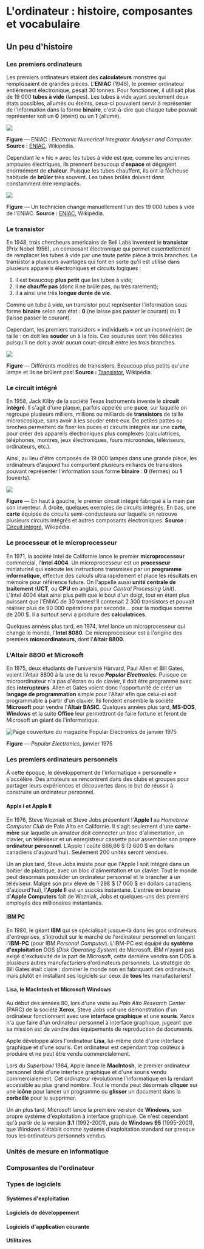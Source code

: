 # L'ordinateur : histoire, composantes et vocabulaire

## Un peu d'histoire

### Les premiers ordinateurs

Les premiers ordinateurs étaient des **calculateurs** monstres qui remplissaient de grandes pièces. L'**ENIAC** \(1946\), le premier ordinateur entièrement électronique, pesait 30 tonnes. Pour fonctionner, il utilisait plus de 19 000 **tubes à vide** \(lampes\). Les tubes à vide ayant seulement deux états possibles, allumés ou éteints, ceux-ci pouvaient servir à représenter de l'information dans la forme **binaire**, c'est-à-dire que chaque tube pouvait représenter soit un **0** \(éteint\) ou un **1** \(allumé\).

![](/assets/ENIAC.png)

**Figure** — ENIAC : _Electronic Numerical Integrator Analyser and Computer_. **Source :** [ENIAC](https://fr.wikipedia.org/wiki/ENIAC "Lien vers l&apos;article « ENIAC » sur Wikipédia"), Wikipédia.

Cependant le « hic » avec les tubes à vide est que, comme les anciennes ampoules électriques, ils prennent beaucoup d'**espace** et dégagent énormément de **chaleur**. Puisque les tubes chauffent, ils ont la fâcheuse habitude de **brûler** très souvent. Les tubes brûlés doivent donc constamment être remplacés.

![](/assets/ENIAC-technicien.png)

**Figure** — Un technicien change manuellement l'un des 19 000 tubes à vide de l'ENIAC. **Source :** [ENIAC](https://fr.wikipedia.org/wiki/ENIAC "Lien vers l&apos;article « ENIAC » sur Wikipédia"), Wikipédia.

### Le transistor

En 1948, trois chercheurs américains de Bell Labs inventent le **transistor** \(Prix Nobel 1956\), un composant électronique qui permet essentiellement de remplacer les tubes à vide par une toute petite pièce à trois branches. Le transistor a plusieurs avantages qui font en sorte qu'il est utilisé dans plusieurs appareils électroniques et circuits logiques :

1. il est beaucoup **plus petit** que les tubes à vide;
2. il **ne chauffe pas** \(donc il ne brûle pas, ou très rarement\);
3. il a ainsi une très **longue durée de vie**.

Comme un tube à vide, un transistor peut représenter l'information sous forme **binaire** selon son état : **0** \(ne laisse pas passer le courant\) ou **1** \(laisse passer le courant\).

Cependant, les premiers transistors « individuels » ont un inconvénient de taille : on doit les **souder** un à la fois. Ces soudures sont très délicates puisqu'il ne doit y avoir aucun court-circuit entre les trois branches.

![](https://upload.wikimedia.org/wikipedia/commons/thumb/5/5a/Transistors.agr.jpg/800px-Transistors.agr.jpg)

**Figure** — Différents modèles de transistors. Beaucoup plus petits qu'une lampe et ils ne brûlent pas! **Source :** [Transistor](https://fr.wikipedia.org/wiki/Transistor "Lien vers l&apos;article « Transistor » sur Wikipédia"), Wikipédia.

### Le circuit intégré

En 1958, Jack Kilby de la société Texas Instruments invente le **circuit intégré**. Il s'agit d'une plaque, parfois appelée une **puce**, sur laquelle on regroupe plusieurs milliers, millions ou milliards de **transistors** de taille microscopique, sans avoir à les souder entre eux. De petites pattes ou broches permettent de fixer les puces et circuits intégrés sur une **carte**, pour créer des appareils électroniques plus complexes \(calculatrices, téléphones, montres, jeux électroniques, fours microondes, téléviseurs, ordinateurs, etc.\).

Ainsi, au lieu d'être composés de 19&nbsp;000 lampes dans une grande pièce, les ordinateurs d'aujourd'hui comportent plusieurs milliards de transistors pouvant représenter l'information sous forme **binaire** : **0** \(fermés\) ou **1** \(ouverts\).

![](/assets/circuit-integre.png)

**Figure** — En haut à gauche, le premier circuit intégré fabriqué à la main par son inventeur. À droite, quelques exemples de circuits intégrés. En bas, une **carte** équipée de circuits semi-conducteurs sur laquelle on retrouve plusieurs circuits intégrés et autres composants électroniques. **Source** : [Circuit intégré](https://fr.wikipedia.org/wiki/Circuit_intégré "Lien vers l&apos;article « Circuit intégré » sur Wikipédia"), Wikipédia.

### Le processeur et le microprocesseur

En 1971, la société Intel de Californie lance le premier **microprocesseur** commercial, l'**Intel 4004**. Un microprocesseur est un **processeur** miniaturisé qui exécute les instructions transmises par un **programme informatique**, effectue des calculs ultra rapidement et place les résultats en mémoire pour référence future. On l'appelle aussi **unité centrale de traitement** \(**UCT**, ou **CPU** en anglais, pour _Central Processing Unit_\). L'Intel&nbsp;4004 était ainsi plus petit que le bout d'un doigt, tout en étant plus puissant que l'ENIAC de 30 tonnes! Il contenait 2&nbsp;300 transistors et pouvait réaliser plus de 90&nbsp;000 opérations par seconde... pour la modique somme de 200&nbsp;$. Il a surtout servi à produire des **calculatrices**.

Quelques années plus tard, en 1974, Intel lance un microprocesseur qui change le monde, l'**Intel 8080**. Ce microprocesseur est à l'origine des premiers **microordinateurs**, dont l'**Altair 8800**.

### L'Altair 8800 et Microsoft

En 1975, deux étudiants de l'université Harvard, Paul Allen et Bill Gates, voient l'Altair 8800 à la une de la revue _**Popular Electronics**_. Puisque ce microordinateur n'a pas d'écran ou de clavier, il doit être programmé avec des **interupteurs**. Allen et Gates voient donc l'opportunité de créer un **langage de programmation** simple pour l'Altair afin que celui-ci soit programmable à partir d'un clavier. Ils fondent ensemble la société **Microsoft** pour vendre l'**Altair BASIC**. Quelques années plus tard, **MS-DOS**, **Windows** et la suite **Office** leur permettront de faire fortune et feront de Microsoft un géant de l'informatique.

![Page couverture du magazine Popular Electronics de janvier 1975](https://upload.wikimedia.org/wikipedia/en/c/cb/Popular_Electronics_Cover_Jan_1975.jpg)

**Figure** — _Popular Electronics_, janvier 1975

### Les premiers ordinateurs personnels

À cette époque, le développement de l'informatique «&nbsp;personnelle&nbsp;» s'accélère. Des amateurs se rencontrent dans des clubs et groupes pour partager leurs expériences et découvertes dans le but de réussir à construire un ordinateur personnel.

#### Apple I et Apple II

En 1976, Steve Wozniak et Steve Jobs présentent l'**Apple I** au _Homebrew Computer Club_ de Palo Alto en Californie. Il s'agit seulement d'une **carte-mère** sur laquelle un amateur doit connecter un bloc d'alimentation, un clavier, un téléviseur et un enregistreur cassette pour assembler son propre **ordinateur personnel**. L'Apple I coûte 666,66&nbsp;$ (3&nbsp;600&nbsp;$ en dollars canadiens d'aujourd'hui). Seulement 200 unités seront vendues.

Un an plus tard, Steve Jobs insiste pour que l'Apple I soit intégré dans un boitier de plastique, avec un bloc d'alimentation et un clavier. Tout le monde peut désormais posséder un ordinateur personnel et le brancher à un téléviseur. Malgré son prix élevé de 1&nbsp;298&nbsp;$ (7&nbsp;000&nbsp;$ en dollars canadiens d'aujourd'hui), l'**Apple II** est un succès instantané. L'entrée en bourse d'**Apple Computers** fait de Wozniak, Jobs et quelques-uns des premiers employés des millionaires instantanés.

#### IBM PC

En 1980, le géant **IBM** qui se spécialisait jusque-là dans les gros ordinateurs d'entreprises, s'introduit sur le marché de l'ordinateur personnel en lançant l'**IBM-PC** (pour IBM _Personal Computer_). L'IBM-PC est équipé du **système d'exploitation** DOS (_Disk Operating System_) de Microsoft. IBM n'ayant pas exigé d'exclusivité de la part de Microsoft, cette dernière vendra son DOS à plusieurs autres manufacturiers d'ordinateurs personnels. La stratégie de Bill Gates était claire : dominer le monde non en fabriquant des ordinateurs, mais plutôt en installant ses logiciels sur ceux de **tous** les manufacturiers!

#### Lisa, le MacIntosh et Microsoft Windows

Au début des années 80, lors d'une visite au _Palo Alto Research Center_ (PARC) de la société **Xerox**, Steve Jobs voit une démonstration d'un ordinateur fonctionnant avec une **interface graphique** et une **souris**. Xerox n'a que faire d'un ordinateur personnel à interface graphique, jugeant que sa mission est de vendre des équipements de reproduction de documents.

Apple développe alors l'ordinateur **Lisa**, lui-même doté d'une interface graphique et d'une souris. Cet ordinateur est cependant trop coûteux à produire et ne peut être vendu commercialement.

Lors du _Superbowl_ 1984, Apple lance le **MacIntosh**, le premier ordinateur personnel doté d'une interface graphique et d'une souris vendu commercialement. Cet ordinateur révolutionne l'informatique en la rendant accessible au plus grand nombre. Tout le monde peut désormais **cliquer** sur une **icône** pour lancer un programme ou **glisser** un document dans la **corbeille** pour le supprimer.

Un an plus tard, Microsoft lance la première version de **Windows**, son propre système d'exploitation à interface graphique. Ce n'est cependant qu'à partir de la version **3.1** (1992-2001), puis de **Windows&nbsp;95** (1995-2001), que Windows s'établit comme système d'exploitation standard sur presque tous les ordinateurs personnels vendus.

### Unités de mesure en informatique

### Composantes de l'ordinateur

### Types de logiciels

#### Systèmes d'exploitation

#### Logiciels de développement

#### Logiciels d'application courante

#### Utilitaires



